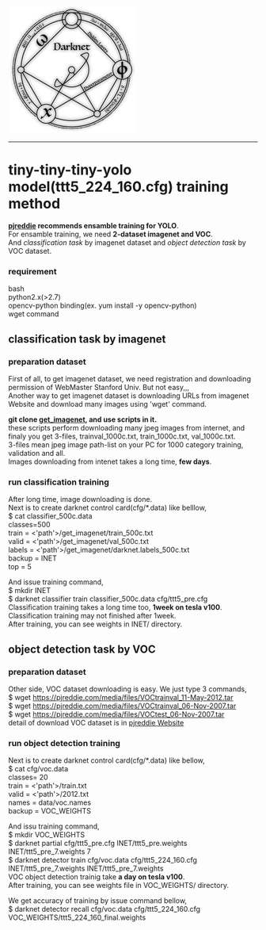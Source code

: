 ![](files/darknet.png)
***

# tiny-tiny-tiny-yolo model(ttt5_224_160.cfg) training method  

**[pjreddie](https://pjreddie.com/darknet/yolov2/) recommends ensamble training for YOLO**.  
For ensamble training, we need **2-dataset imagenet and VOC**.  
And *classification task* by imagenet dataset and *object detection task* by VOC dataset.  

### requirement
bash  
python2.x(>2.7)  
opencv-python binding(ex. yum install -y opencv-python)  
wget command  

## classification task by imagenet

### preparation dataset
First of all, to get imagenet dataset, we need registration and downloading permission of WebMaster Stanford Univ. But not easy,,,  
Another way to get imagenet dataset is downloading URLs from imagenet Website and download many images using 'wget' command.  

**git clone [get_imagenet](https://github.com/k5iogura/get_imagenet), and use scripts in it.**  
these scripts perform downloading many jpeg images from internet, and finaly you get 3-files, trainval_1000c.txt, train_1000c.txt, val_1000c.txt.  
3-files mean jpeg image path-list on your PC for 1000 category training, validation and all.  
Images downloading from intenet takes a long time, **few days**.  

### run classification training

After long time, image downloading is done.  
Next is to create darknet control card(cfg/*.data) like belllow,  
$ cat classifier_500c.data  
classes=500  
train  = <'path'>/get_imagenet/train_500c.txt  
valid  = <'path'>/get_imagenet/val_500c.txt  
labels = <'path'>/get_imagenet/darknet.labels_500c.txt  
backup = INET  
top = 5  

And issue training command,  
$ mkdir INET  
$ darknet classifier train classifier_500c.data cfg/ttt5_pre.cfg  
Classification training takes a long time too, **1week on tesla v100**.  
Classification training may not finished after 1week.  
After training, you can see weights in INET/ directory.

## object detection task by VOC

### preparation dataset

Other side, VOC dataset downloading is easy.  We just type 3 commands,  
$ wget https://pjreddie.com/media/files/VOCtrainval_11-May-2012.tar  
$ wget https://pjreddie.com/media/files/VOCtrainval_06-Nov-2007.tar  
$ wget https://pjreddie.com/media/files/VOCtest_06-Nov-2007.tar  
detail of download VOC dataset is in [pjreddie Website](https://pjreddie.com/darknet/yolov2/)

### run object detection training

Next is to create darknet control card(cfg/*.data) like bellow,  
$ cat cfg/voc.data  
classes= 20  
train  = <'path'>/train.txt  
valid  = <'path'>/2012.txt  
names = data/voc.names  
backup = VOC_WEIGHTS  

And issu training command,  
$ mkdir VOC_WEIGHTS  
$ darknet partial cfg/ttt5_pre.cfg INET/ttt5_pre.weights INET/ttt5_pre_7.weights 7  
$ darknet detector train cfg/voc.data cfg/ttt5_224_160.cfg INET/ttt5_pre_7.weights INET/ttt5_pre_7.weights  
VOC object detection trainig take **a day on tesla v100**.  
After training, you can see weights file in VOC_WEIGHTS/ directory.  

We get accuracy of training by issue command bellow,  
$ darknet detector recall cfg/voc.data cfg/ttt5_224_160.cfg  VOC_WEIGHTS/ttt5_224_160_final.weights  
